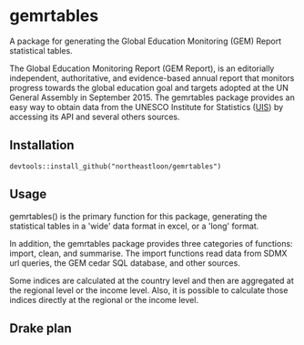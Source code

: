 # gemrtables
A package for generating the Global Education Monitoring (GEM)
Report statistical tables.

The Global Education Monitoring Report (GEM Report), is an editorially independent, authoritative, and evidence-based annual report that monitors progress towards the global education goal and targets adopted at the UN General Assembly in September 2015. The gemrtables package provides an easy way to obtain data from the UNESCO Institute for Statistics ([UIS](https://apiportal.uis.unesco.org/)) by accessing its API and several others sources.

## Installation

`devtools::install_github("northeastloon/gemrtables")`

## Usage

gemrtables() is the primary function for this package, generating the statistical tables in a 'wide' data format in excel, or a 'long' format.

In addition, the gemrtables package provides three categories of functions: import, clean, and summarise. The import functions read data from SDMX url queries, the GEM cedar SQL database, and other sources.

Some indices are calculated at the country level and then are aggregated at the regional level or the income level. Also, it is possible to calculate those indices directly at the regional or the income level.


## Drake plan
